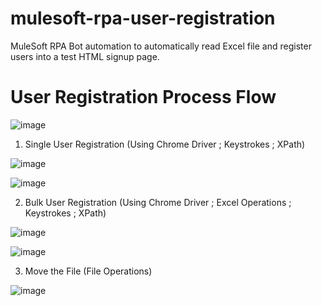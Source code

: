 # mulesoft-rpa-user-registration
MuleSoft RPA Bot automation to automatically read Excel file and register users into a test HTML signup page.

# User Registration Process Flow

![image](https://user-images.githubusercontent.com/20736982/201821321-9d18b8ab-7964-4096-a692-a19d2f506b5e.png)

1. Single User Registration (Using Chrome Driver ; Keystrokes ; XPath)

![image](https://user-images.githubusercontent.com/20736982/201821461-6660676b-9ddd-4bf6-873f-5035e13d8d44.png)

![image](https://user-images.githubusercontent.com/20736982/201821584-3572b25a-436f-4d36-a533-7adf1d4fb149.png)

2. Bulk User Registration (Using Chrome Driver ; Excel Operations ; Keystrokes ; XPath)

![image](https://user-images.githubusercontent.com/20736982/201821744-6fa78f92-d060-494f-bce4-a6ce3cff3881.png)

![image](https://user-images.githubusercontent.com/20736982/201821832-63ae2993-6d77-4a88-b57c-7332e124cc22.png)

3. Move the File (File Operations)

![image](https://user-images.githubusercontent.com/20736982/201821896-dd638af5-4718-4ea7-9bfa-bdd8f96a0215.png)
